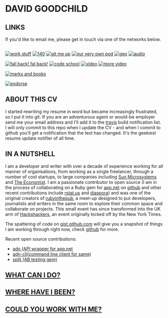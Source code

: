 # DAVID GOODCHILD

## LINKS

If you'd like to email me, please get in touch via one of the networks below.

<div style="width: 100%;">
  <a href="http://uk.linkedin.com/in/dgoodchild" title="serious work stuff"><img src="http://kaleidopunk.heroku.com/images/linkedin.png" alt="work stuff" class="icon" style="margin-top: 15px;"/></a>
  <a href="http://twitter.com/buddhamagnet" title="social media backbone"><img src="http://kaleidopunk.heroku.com/images/twitter.png" alt="140" class="icon" style="margin-top: 15px;"/></a>
  <a href="http://github.com/buddhamagnet" title="open source movements"><img src="http://kaleidopunk.heroku.com/images/github.png" alt="git me up" class="icon" style="margin-top: 15px;"/></a>
  <a href="http://diasporauk.com" title="decentralized social network"><img src="http://kaleidopunk.heroku.com/images/diaspora_d_32.png" alt="our very own pod" class="icon" style="margin-top: 15px;"/></a>
  <a href="https://foursquare.com/user/672637" title="where am I"><img src="http://kaleidopunk.heroku.com/images/foursquare.png" alt="geo" class="icon" style="margin-top: 15px;"/></a>
  <a href="http://soundcloud.com/buddhamagnet" title="audio goodness"><img src="http://kaleidopunk.heroku.com/images/soundcloud.png" alt="audio" class="icon" style="margin-top: 15px;"/></a> 
  <a href="http://identi.ca/buddhamagnet" title="the little social network that could"><img src="http://kaleidopunk.heroku.com/images/identi.png" alt="fall back! fal back!" class="icon" style="margin-top: 15px;"/></a>
  <a href="http://stackoverflow.com/users/451914/buddhamagnet" title="what I've been asking"><img src="http://kaleidopunk.heroku.com/images/stackoverflow.png" alt="code school" class="icon" style="margin-top: 15px;"/></a>
  <a href="http://vimeo.com/user334655/videos" title="my video stream"><img src="http://kaleidopunk.heroku.com/images/vimeo.png" alt="video" class="icon" style="margin-top: 15px;"/></a>
  <a href="http://youtube.com/buddhamagnet" title="my other video stream"><img src="http://kaleidopunk.heroku.com/images/youtube.png" alt="more video" class="icon" style="margin-top: 15px;"/></a>
  <a href="http://delicious.com/buddhamagnet" title="social bookmarking - does it for me"><img src="http://kaleidopunk.heroku.com/images/delicious.png" alt="marks and books" class="icon" style="margin-top: 15px;"/></a>
</div>

[![endorse](http://api.coderwall.com/buddhamagnet/endorsecount.png)](http://coderwall.com/buddhamagnet)

## ABOUT THIS CV

I started rewriting my resume in word but became increasingly frustrated, so I put it
into git. If you are an adventurous agent or would-be employer send me your email
address and I'll add it to the [travis](http://travis-ci.org) build notification list.
I will only commit to this repo when I update the CV - and when I commit to github
you'll get a notification that the text has changed. It's the geekiest resume update
notifier of all time.

## IN A NUTSHELL

I am a developer and writer with over a decade of experience working for all
manner of organisations, from working as a single freelancer, through a number
of cool startups, to large companies including [Sun Microsystems](http://sun.com)
and [The Economist](http://economist.com). I am a passionate contributor to
open source (I am in the process of collaborating on a Ruby gem for [app.net](http://alpha.app.net)
on [github](https://github.com/adn-rb) and other recent contributions include [rstat.us](https://github.com/hotsh/rstat.us) and
[diaspora](https://github.com/diaspora/diaspora)) and was one of the original creators
of [rubyinthepub](http://www.joannageary.com/2010/05/13/ruby-in-the-pub-3/), a meet-up
designed to put developers, journalists and writers in the same room to explore their
common space and collaborate on projects. This small event has since transformed into 
the UK arm of [Hackshackers](http://meetuplondon.hackshackers.com/), an event originally
kicked off by the New York Times.

The spattering of code on [gist.github.com](https://gist.github.com/buddhamagnet) will give
you a snapshot of things I am working through right now, check [github](http://github.com/buddhamagnet) for more.

Recent open source contributions:

* [adn (API wrapper for app.net](https://github.com/adn-rb/adn/graphs/contributors)
* [adn-cli(command line client for same)](https://github.com/adn-rb/adn-cli/commit/c00f5a8d0bf589da54a99c723fd0e1c95c0f43e1)
* [split (AB testing gem)](https://github.com/andrew/split/commit/34e02ad38688af727ff79db9885ef362d40d2a8b) 

## [WHAT CAN I DO?](https://github.com/buddhamagnet/cv/blob/master/skills.md)

## [WHERE HAVE I BEEN?](https://github.com/buddhamagnet/cv/blob/master/employment.md) 

## [COULD YOU WORK WITH ME?](https://github.com/buddhamagnet/cv/blob/master/me.md)